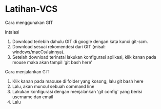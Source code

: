 # Latihan-VCS
Cara menggunakan GIT

intalasi
1. Download terlebih dahulu GIT di google dengan kata kunci git-scm.
2. Download sesuai rekomendesi dari GIT (misal: windows/macOs/lainnya).
3. Setelah download terinstal lakukan konfigurasi aplikasi, klik kanan pada mouse maka akan tampil 'git bash here'

Cara menjalankan GIT
1. Klik kanan pada maouse di folder yang kosong, lalu git bash here
2. Lalu, akan muncul sebuah command line
3. Lakukan konfigurasi dengan menjalankan 'git config' yang berisi username dan email
4. Lalu
